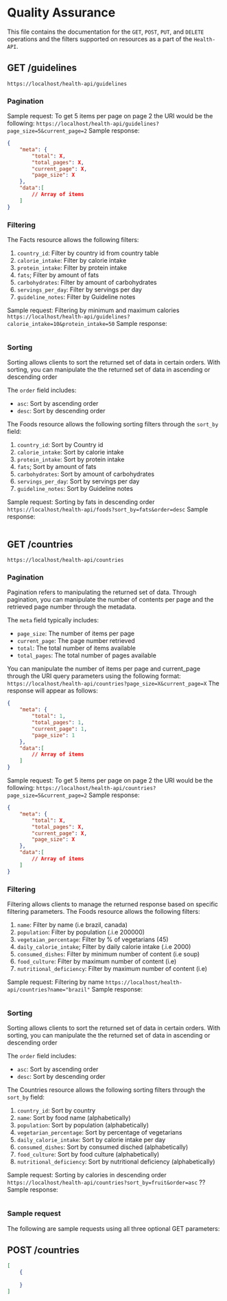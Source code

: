 # Quality Assurance

This file contains the documentation for the `GET`, `POST`, `PUT`, and `DELETE` operations and the filters supported on resources as a part of the `Health-API`.


## GET /guidelines
`https://localhost/health-api/guidelines`
### Pagination
Sample request: To get 5 items per page on page 2 the URI would be the following: 
`https://localhost/health-api/guidelines?page_size=5&current_page=2`
Sample response:
```json
{
    "meta": {
        "total": X,
        "total_pages": X,
        "current_page": X,
        "page_size": X
    },
    "data":[
        // Array of items
    ]
}
```

### Filtering
The Facts resource allows the following filters:
1. `country_id`: Filter by country id from country table
2. `calorie_intake`: Filter by calorie intake
3. `protein_intake`: Filter by protein intake
4. `fats`; Filter by amount of fats
5. `carbohydrates`: Filter by amount of carbohydrates
6. `servings_per_day`: Filter by servings per day
7. `guideline_notes`: Filter by Guideline notes



Sample request: Filtering by minimum and maximum calories
`https://localhost/health-api/guidelines?calorie_intake=10&protein_intake=50`
Sample response:
```json
```

### Sorting
Sorting allows clients to sort the returned set of data in certain orders.
With sorting, you can manipulate the the returned set of data in ascending or descending order

The `order` field includes:
- `asc`: Sort by ascending order
- `desc`: Sort by descending order
  
The Foods resource allows the following sorting filters through the `sort_by` field:
1. `country_id`: Sort by Country id
2. `calorie_intake`: Sort by calorie intake
3. `protein_intake`: Sort by protein intake
4. `fats`; Sort by amount of fats
5. `carbohydrates`: Sort by amount of carbohydrates
6. `servings_per_day`: Sort by servings per day
7. `guideline_notes`: Sort by Guideline notes

Sample request: Sorting by fats in descending order
`https://localhost/health-api/foods?sort_by=fats&order=desc`
Sample response:
```json
```

## GET /countries
`https://localhost/health-api/countries`
### Pagination
Pagination refers to manipulating the returned set of data. 
Through pagination, you can manipulate the number of contents per page and the retrieved page number through the metadata.

The `meta` field typically includes:
- `page_size`: The number of items per page
- `current_page`: The page number retrieved
- `total`: The total number of items available
- `total_pages`: The total number of pages available

You can manipulate the number of items per page and current_page through the URI query parameters using the following format: 
`https://localhost/health-api/countries?page_size=X&current_page=X`
The response will appear as follows:
```json
{
    "meta": {
        "total": 1,
        "total_pages": 1,
        "current_page": 1,
        "page_size": 1
    },
    "data":[
        // Array of items
    ]
}
```

Sample request: To get 5 items per page on page 2 the URI would be the following: 
`https://localhost/health-api/countries?page_size=5&current_page=2`
Sample response:
```json
{
    "meta": {
        "total": X,
        "total_pages": X,
        "current_page": X,
        "page_size": X
    },
    "data":[
        // Array of items
    ]
}
```

### Filtering
Filtering allows clients to manage the returned response based on specific filtering parameters.
The Foods resource allows the following filters:
1. `name`: Filter by name (i.e brazil, canada)
2. `population`: Filter by population (.i.e 200000)
3. `vegetaian_percentage`: Filter by % of vegetarians (45)
4. `daily_calorie_intake`; Filter by daily calorie intake (.i.e 2000)
5. `consumed_dishes`: Filter by minimum number of content (i.e soup)
6. `food_culture`: Filter by maximum number of content (i.e)
7. `nutritional_deficiency`: Filter by maximum number of content (i.e)



Sample request: Filtering by name
`https://localhost/health-api/countries?name="brazil"`
Sample response:
```json
```

### Sorting
Sorting allows clients to sort the returned set of data in certain orders.
With sorting, you can manipulate the the returned set of data in ascending or descending order

The `order` field includes:
- `asc`: Sort by ascending order
- `desc`: Sort by descending order
  
The Countries resource allows the following sorting filters through the `sort_by` field:
1. `country_id`: Sort by country 
2. `name`: Sort by food name (alphabetically)
3. `population`: Sort by population (alphabetically)
4. `vegetarian_percentage`: Sort by percentage of vegetarians
5. `daily_calorie_intake`: Sort by calorie intake per day
6. `consumed_dishes`: Sort by consumed disched (alphabetically)
7. `food_culture`: Sort by food culture (alphabetically)
8. `nutritional_deficiency`: Sort by nutritional deficiency (alphabetically)

Sample request: Sorting by calories in descending order
`https://localhost/health-api/countries?sort_by=fruit&order=asc` ??
Sample response:
```json
```

### Sample request
The following are sample requests using all three optional GET parameters:

## POST /countries
```json
[
    {
        
    }
]

```

